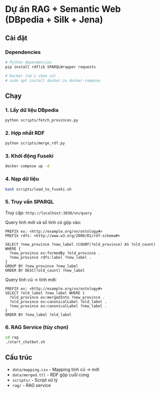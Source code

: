 # Dự án RAG + Semantic Web (DBpedia + Silk + Jena)

## Cài đặt

### Dependencies
```bash
# Python dependencies
pip install rdflib SPARQLWrapper requests

# Docker (nếu chưa có)
# sudo apt install docker.io docker-compose
```

## Chạy

### 1. Lấy dữ liệu DBpedia
```bash
python scripts/fetch_provinces.py
```

### 2. Hợp nhất RDF
```bash
python scripts/merge_rdf.py
```

### 3. Khởi động Fuseki
```bash
docker compose up -d
```

### 4. Nạp dữ liệu
```bash
bash scripts/load_to_fuseki.sh
```

### 5. Truy vấn SPARQL
Truy cập: `http://localhost:3030/vn/query`

Query tỉnh mới và số tỉnh cũ gộp vào:

```sparql
PREFIX ex: <http://example.org/vn/ontology#>
PREFIX rdfs: <http://www.w3.org/2000/01/rdf-schema#>

SELECT ?new_province ?new_label (COUNT(?old_province) AS ?old_count) WHERE {
  ?new_province ex:formedBy ?old_province .
  ?new_province rdfs:label ?new_label .
}
GROUP BY ?new_province ?new_label
ORDER BY DESC(?old_count) ?new_label
```

Query tỉnh cũ -> tỉnh mới:

```sparql
PREFIX ex: <http://example.org/vn/ontology#>
SELECT ?old_label ?new_label WHERE {
  ?old_province ex:mergedInto ?new_province .
  ?old_province ex:canonicalLabel ?old_label .
  ?new_province ex:canonicalLabel ?new_label .
}
ORDER BY ?new_label ?old_label
```


### 6. RAG Service (tùy chọn)
```bash
cd rag
./start_chatbot.sh
```

## Cấu trúc
- `data/mapping.csv` - Mapping tỉnh cũ -> mới
- `data/merged.ttl` - RDF gộp cuối cùng
- `scripts/` - Script xử lý
- `rag/` - RAG service